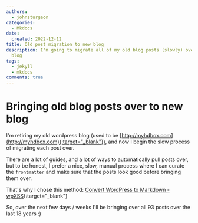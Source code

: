 ```yaml
---
authors:
  - johnsturgeon
categories:
  - Mkdocs
date:
  created: 2022-12-12
title: Old post migration to new blog
description: I'm going to migrate all of my old blog posts (slowly) over to this new
  blog
tags:
  - jekyll
  - mkdocs
comments: true
---
```


# Bringing old blog posts over to new blog

I'm retiring my old wordpress blog (used to be [http://myhdbox.com](http://myhdbox.com){:target="_blank"}), and now I begin the slow process of migrating each post over.  

<!-- more -->
There are a lot of guides, and a lot of ways to automatically pull posts over, but to be honest, I prefer a nice, slow, manual process where I can curate the `frontmatter` and make sure that the posts look good before bringing them over.

That's why I chose this method: [Convert WordPress to Markdown - wpXSS](https://wpxss.com/wp-content/convert-wordpress-to-markdown/){:target="_blank"}

So, over the next few days / weeks I'll be bringing over all 93 posts over the last 18 years :)
